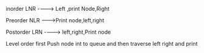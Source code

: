 inorder
LNR ----> Left ,print Node,Right


Preorder
NLR   --->Print node,left,right


Postorder
LRN ----> left,right,Print node

Level order
first Push node int to queue and then traverse left right and print
